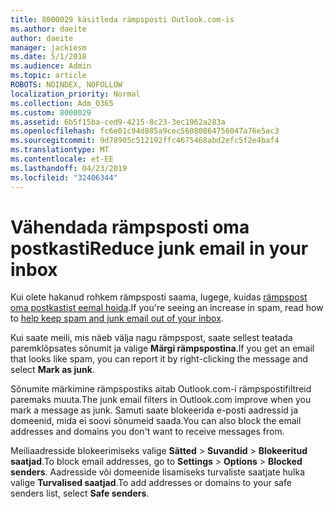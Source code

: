 ```yaml
---
title: 8000029 käsitleda rämpsposti Outlook.com-is
ms.author: daeite
author: daeite
manager: jackiesm
ms.date: 5/1/2018
ms.audience: Admin
ms.topic: article
ROBOTS: NOINDEX, NOFOLLOW
localization_priority: Normal
ms.collection: Adm_O365
ms.custom: 8000029
ms.assetid: 6b5f15ba-ced9-4215-8c23-3ec1962a283a
ms.openlocfilehash: fc6e01c94d885a9cec56080864756047a76e5ac3
ms.sourcegitcommit: 9d78905c512192ffc4675468abd2efc5f2e4baf4
ms.translationtype: MT
ms.contentlocale: et-EE
ms.lasthandoff: 04/23/2019
ms.locfileid: "32406344"
---
```

# <a name="reduce-junk-email-in-your-inbox"></a><span data-ttu-id="8b373-102">Vähendada rämpsposti oma postkasti</span><span class="sxs-lookup"><span data-stu-id="8b373-102">Reduce junk email in your inbox</span></span>

<span data-ttu-id="8b373-103">Kui olete hakanud rohkem rämpsposti saama, lugege, kuidas [rämpspost oma postkastist eemal hoida](https://go.microsoft.com/fwlink/p/?linkid=873140).</span><span class="sxs-lookup"><span data-stu-id="8b373-103">If you're seeing an increase in spam, read how to [help keep spam and junk email out of your inbox](https://go.microsoft.com/fwlink/p/?linkid=873140).</span></span>
  
<span data-ttu-id="8b373-104">Kui saate meili, mis näeb välja nagu rämpspost, saate sellest teatada paremklõpsates sõnumit ja valige **Märgi rämpspostina**.</span><span class="sxs-lookup"><span data-stu-id="8b373-104">If you get an email that looks like spam, you can report it by right-clicking the message and select **Mark as junk**.</span></span> 
  
<span data-ttu-id="8b373-105">Sõnumite märkimine rämpspostiks aitab Outlook.com-i rämpspostifiltreid paremaks muuta.</span><span class="sxs-lookup"><span data-stu-id="8b373-105">The junk email filters in Outlook.com improve when you mark a message as junk.</span></span> <span data-ttu-id="8b373-106">Samuti saate blokeerida e-posti aadressid ja domeenid, mida ei soovi sõnumeid saada.</span><span class="sxs-lookup"><span data-stu-id="8b373-106">You can also block the email addresses and domains you don't want to receive messages from.</span></span>
  
<span data-ttu-id="8b373-107">Meiliaadresside blokeerimiseks valige **Sätted** \> **Suvandid** \> **Blokeeritud saatjad**.</span><span class="sxs-lookup"><span data-stu-id="8b373-107">To block email addresses, go to **Settings** \> **Options** \> **Blocked senders**.</span></span> <span data-ttu-id="8b373-108">Aadresside või domeenide lisamiseks turvaliste saatjate hulka valige **Turvalised saatjad**.</span><span class="sxs-lookup"><span data-stu-id="8b373-108">To add addresses or domains to your safe senders list, select **Safe senders**.</span></span> 
  

